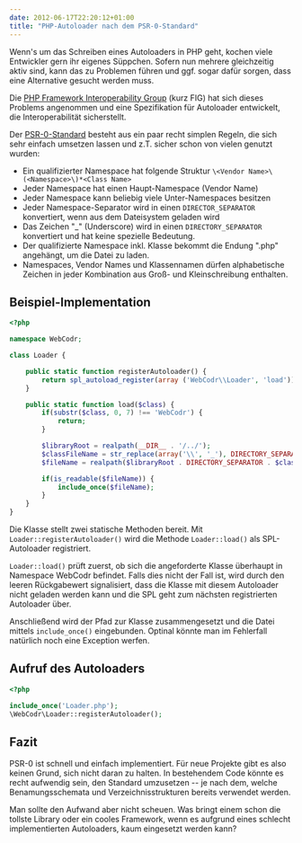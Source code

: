 ```yaml
---
date: 2012-06-17T22:20:12+01:00
title: "PHP-Autoloader nach dem PSR-0-Standard"
---
```

Wenn's um das Schreiben eines Autoloaders in PHP geht, kochen viele Entwickler gern ihr eigenes Süppchen. Sofern nun mehrere gleichzeitig aktiv sind, kann das zu Problemen führen und ggf. sogar dafür sorgen, dass eine Alternative gesucht werden muss.

Die [PHP Framework Interoperability Group](https://github.com/php-fig/fig-standards) (kurz FIG) hat sich dieses Problems angenommen und eine Spezifikation für Autoloader entwickelt, die Interoperabilität sicherstellt.

Der [PSR-0-Standard](https://github.com/php-fig/fig-standards/blob/master/accepted/PSR-0.md) besteht aus ein paar recht simplen Regeln, die sich sehr einfach umsetzen lassen und z.T. sicher schon von vielen genutzt wurden:

- Ein qualifizierter Namespace hat folgende Struktur `\<Vendor Name>\(<Namespace>\)*<Class Name>`
- Jeder Namespace hat einen Haupt-Namespace (Vendor Name)
- Jeder Namespace kann beliebig viele Unter-Namespaces besitzen
- Jeder Namespace-Separator wird in einen `DIRECTOR_SEPARATOR` konvertiert, wenn aus dem Dateisystem geladen wird
- Das Zeichen "_" (Underscore) wird in einen `DIRECTORY_SEPARATOR` konvertiert und hat keine spezielle Bedeutung.
- Der qualifizierte Namespace inkl. Klasse bekommt die Endung ".php" angehängt, um die Datei zu laden.
- Namespaces, Vendor Names und Klassennamen dürfen alphabetische Zeichen in jeder Kombination aus Groß- und Kleinschreibung enthalten.

## Beispiel-Implementation ##

~~~ php
<?php

namespace WebCodr;

class Loader {

    public static function registerAutoloader() {
        return spl_autoload_register(array ('WebCodr\\Loader', 'load'));
    }

    public static function load($class) {
        if(substr($class, 0, 7) !== 'WebCodr') {
            return;
        }

        $libraryRoot = realpath(__DIR__ . '/../');
        $classFileName = str_replace(array('\\', '_'), DIRECTORY_SEPARATOR, $class) . '.php';
        $fileName = realpath($libraryRoot . DIRECTORY_SEPARATOR . $classFileName);

        if(is_readable($fileName)) {
            include_once($fileName);
        }
    }
}
~~~

Die Klasse stellt zwei statische Methoden bereit. Mit `Loader::registerAutoloader()` wird die Methode `Loader::load()` als SPL-Autoloader registriert.

`Loader::load()` prüft zuerst, ob sich die angeforderte Klasse überhaupt in Namespace WebCodr befindet. Falls dies nicht der Fall ist, wird durch den leeren Rückgabewert signalisiert, dass die Klasse mit diesem Autoloader nicht geladen werden kann und die SPL geht zum nächsten registrierten Autoloader über.

Anschließend wird der Pfad zur Klasse zusammengesetzt und die Datei mittels `include_once()` eingebunden. Optinal könnte man im Fehlerfall natürlich noch eine Exception werfen.

## Aufruf des Autoloaders ##

~~~ php
<?php

include_once('Loader.php');
\WebCodr\Loader::registerAutoloader();
~~~

## Fazit ##

PSR-0 ist schnell und einfach implementiert. Für neue Projekte gibt es also keinen Grund, sich nicht daran zu halten. In bestehendem Code könnte es recht aufwendig sein, den Standard umzusetzen -- je nach dem, welche Benamungsschemata und Verzeichnisstrukturen bereits verwendet werden.

Man sollte den Aufwand aber nicht scheuen. Was bringt einem schon die tollste Library oder ein cooles Framework, wenn es aufgrund eines schlecht implementierten Autoloaders, kaum eingesetzt werden kann?
